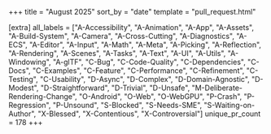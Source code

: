 +++
title = "August 2025"
sort_by = "date"
template = "pull_request.html"

[extra]
all_labels = ["A-Accessibility", "A-Animation", "A-App", "A-Assets", "A-Build-System", "A-Camera", "A-Cross-Cutting", "A-Diagnostics", "A-ECS", "A-Editor", "A-Input", "A-Math", "A-Meta", "A-Picking", "A-Reflection", "A-Rendering", "A-Scenes", "A-Tasks", "A-Text", "A-UI", "A-Utils", "A-Windowing", "A-glTF", "C-Bug", "C-Code-Quality", "C-Dependencies", "C-Docs", "C-Examples", "C-Feature", "C-Performance", "C-Refinement", "C-Testing", "C-Usability", "D-Async", "D-Complex", "D-Domain-Agnostic", "D-Modest", "D-Straightforward", "D-Trivial", "D-Unsafe", "M-Deliberate-Rendering-Change", "O-Android", "O-Web", "O-WebGPU", "P-Crash", "P-Regression", "P-Unsound", "S-Blocked", "S-Needs-SME", "S-Waiting-on-Author", "X-Blessed", "X-Contentious", "X-Controversial"]
unique_pr_count = 178
+++
